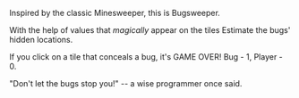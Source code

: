 Inspired by the classic Minesweeper, this is Bugsweeper.

With the help of values that _magically_ appear on the tiles
Estimate the bugs' hidden locations.

If you click on a tile that conceals a bug, it's GAME OVER!
Bug - 1, Player - 0.

"Don't let the bugs stop you!"
-- a wise programmer once said.
